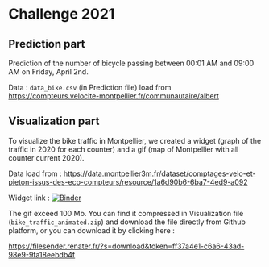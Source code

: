 # Challenge 2021

## Prediction part

Prediction of the number of bicycle passing between 00:01 AM and 09:00 AM on Friday, April 2nd.

Data : `data_bike.csv` (in Prediction file) load from https://compteurs.velocite-montpellier.fr/communautaire/albert 
 
## Visualization part

To visualize the bike traffic in Montpellier, we created a widget (graph of the traffic in 2020 for each counter) and a gif (map of Montpellier with all counter current 2020).

Data load from : https://data.montpellier3m.fr/dataset/comptages-velo-et-pieton-issus-des-eco-compteurs/resource/1a6d90b6-6ba7-4ed9-a092

Widget link : [![Binder](https://mybinder.org/badge_logo.svg)](https://mybinder.org/v2/gh/Stephaniujka/Bike_Challenge_2021.git/master?filepath=Visualization%2Fwidget.ipynb)


The gif exceed 100 Mb. You can find it compressed in Visualization file (`bike_traffic_animated.zip`) and download the file directly from Github platform, or you can download it by clicking here : 

https://filesender.renater.fr/?s=download&token=ff37a4e1-c6a6-43ad-98e9-9fa18eebdb4f

